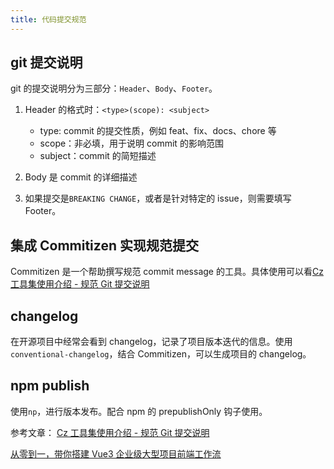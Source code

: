 ```yaml
---
title: 代码提交规范
---
```


## git 提交说明

git 的提交说明分为三部分：`Header`、`Body`、`Footer`。

1. Header 的格式时：`<type>(scope): <subject>`

   - type: commit 的提交性质，例如 feat、fix、docs、chore 等
   - scope：非必填，用于说明 commit 的影响范围
   - subject：commit 的简短描述

2. Body 是 commit 的详细描述

3. 如果提交是`BREAKING CHANGE`，或者是针对特定的 issue，则需要填写 Footer。

## 集成 Commitizen 实现规范提交

Commitizen 是一个帮助撰写规范 commit message 的工具。具体使用可以看[Cz 工具集使用介绍 - 规范 Git 提交说明][1]

## changelog

在开源项目中经常会看到 changelog，记录了项目版本迭代的信息。使用`conventional-changelog`，结合 Commitizen，可以生成项目的 changelog。

## npm publish

使用`np`，进行版本发布。配合 npm 的 prepublishOnly 钩子使用。

参考文章：
[Cz 工具集使用介绍 - 规范 Git 提交说明][1]

[从零到一，带你搭建 Vue3 企业级大型项目前端工作流](https://mp.weixin.qq.com/s/C6kOG8plElPsDSmErxRHkA)

[1]: https://juejin.cn/post/6844903831893966856
